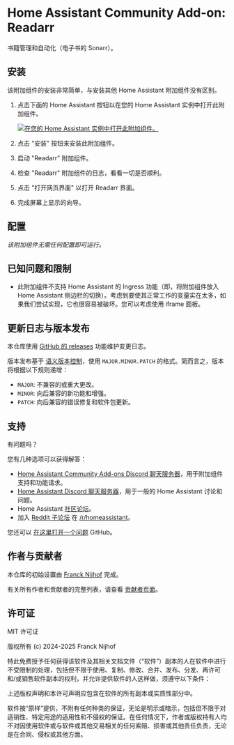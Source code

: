 # Home Assistant Community Add-on: Readarr

书籍管理和自动化（电子书的 Sonarr）。

## 安装

该附加组件的安装非常简单，与安装其他 Home Assistant 附加组件没有区别。

1. 点击下面的 Home Assistant 按钮以在您的 Home Assistant 实例中打开此附加组件。

   [![在您的 Home Assistant 实例中打开此附加组件。][addon-badge]][addon]

1. 点击 "安装" 按钮来安装此附加组件。
1. 启动 "Readarr" 附加组件。
1. 检查 "Readarr" 附加组件的日志，看看一切是否顺利。
1. 点击 "打开网页界面" 以打开 Readarr 界面。
1. 完成屏幕上显示的向导。

## 配置

_该附加组件无需任何配置即可运行。_

## 已知问题和限制

- 此附加组件不支持 Home Assistant 的 Ingress 功能（即，将附加组件放入 Home Assistant 侧边栏的切换）。考虑到要使其正常工作的变量实在太多，如果我们尝试实现，它也很容易被破坏。您可以考虑使用 iframe 面板。

## 更新日志与版本发布

本仓库使用 [GitHub 的 releases][releases] 功能维护变更日志。

版本发布基于 [语义版本控制][semver]，使用 `MAJOR.MINOR.PATCH` 的格式。简而言之，版本将根据以下规则递增：

- `MAJOR`: 不兼容的或重大更改。
- `MINOR`: 向后兼容的新功能和增强。
- `PATCH`: 向后兼容的错误修复和软件包更新。

## 支持

有问题吗？

您有几种选项可以获得解答：

- [Home Assistant Community Add-ons Discord 聊天服务器][discord]，用于附加组件支持和功能请求。
- [Home Assistant Discord 聊天服务器][discord-ha]，用于一般的 Home Assistant 讨论和问题。
- Home Assistant [社区论坛][forum]。
- 加入 [Reddit 子论坛][reddit] 在 [/r/homeassistant][reddit]。

您还可以 [在这里打开一个问题][issue] GitHub。

## 作者与贡献者

本仓库的初始设置由 [Franck Nijhof][frenck] 完成。

有关所有作者和贡献者的完整列表，请查看 [贡献者页面][contributors]。

## 许可证

MIT 许可证

版权所有 (c) 2024-2025 Franck Nijhof

特此免费授予任何获得该软件及其相关文档文件（“软件”）副本的人在软件中进行不受限制的处理，包括但不限于使用、复制、修改、合并、发布、分发、再许可和/或销售软件副本的权利，并允许提供软件的人这样做，须遵守以下条件：

上述版权声明和本许可声明应包含在软件的所有副本或实质性部分中。

软件按“原样”提供，不附有任何种类的保证，无论是明示或暗示，包括但不限于对适销性、特定用途的适用性和不侵权的保证。在任何情况下，作者或版权持有人均不对因使用软件或与软件或其他交易相关的任何索赔、损害或其他责任负责，无论是在合同、侵权或其他方面。

[addon-badge]: https://my.home-assistant.io/badges/supervisor_addon.svg
[addon]: https://my.home-assistant.io/redirect/supervisor_addon/?addon=a0d7b954_readarr&repository_url=https%3A%2F%2Fgithub.com%2Fhassio-addons%2Frepository
[contributors]: https://github.com/hassio-addons/addon-readarr/graphs/contributors
[discord-ha]: https://discord.gg/c5DvZ4e
[discord]: https://discord.me/hassioaddons
[forum]: https://community.home-assistant.io/t/?u=frenck
[frenck]: https://github.com/frenck
[issue]: https://github.com/hassio-addons/addon-readarr/issues
[reddit]: https://reddit.com/r/homeassistant
[releases]: https://github.com/hassio-addons/addon-readarr/releases
[semver]: http://semver.org/spec/v2.0.0.html